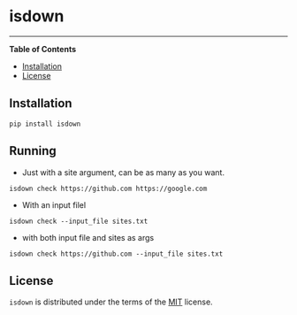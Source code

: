 # isdown



-----

**Table of Contents**

- [Installation](#installation)
- [License](#license)

## Installation

```console
pip install isdown
```

## Running

- Just with a site argument, can be as many as you want.

```console
isdown check https://github.com https://google.com
```

- With an input filel

```console
isdown check --input_file sites.txt
```

- with both input file and sites as args
```console
isdown check https://github.com --input_file sites.txt
```

## License

`isdown` is distributed under the terms of the [MIT](https://spdx.org/licenses/MIT.html) license.
